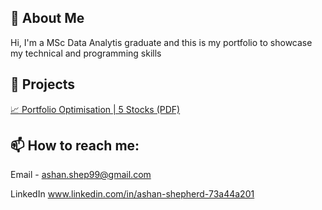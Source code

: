 ## 🧠 About Me

Hi, I'm a MSc Data Analytis graduate and this is my portfolio to showcase my technical and programming skills 

## 📂 Projects

[📈 Portfolio Optimisation | 5 Stocks (PDF)](portfolio_optimisation_5_stocks.pdf)

## 📫 How to reach me:

Email - 
ashan.shep99@gmail.com

LinkedIn
www.linkedin.com/in/ashan-shepherd-73a44a201
